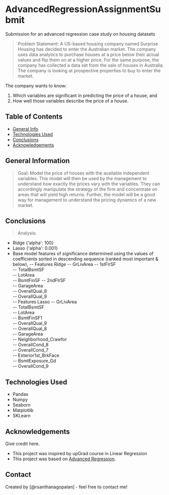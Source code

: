 # AdvancedRegressionAssignmentSubmit
Submission for an advanced regression case study on housing datasets
> Problem Statement:
A US-based housing company named Surprise Housing has decided to enter the Australian market. The company uses data analytics to purchase houses at a price below their actual values and flip them on at a higher price. For the same purpose, the company has collected a data set from the sale of houses in Australia. The company is looking at prospective properties to buy to enter the market. 

The company wants to know:

1) Which variables are significant in predicting the price of a house, and
2) How well those variables describe the price of a house.

## Table of Contents
* [General Info](#general-information) 
* [Technologies Used](#technologies-used)
* [Conclusions](#conclusions)
* [Acknowledgements](#acknowledgements)


## General Information
> Goal: 
Model the price of houses with the available independent variables. This model will then be used by the management to understand how exactly the prices vary with the variables. They can accordingly manipulate the strategy of the firm and concentrate on areas that will yield high returns. Further, the model will be a good way for management to understand the pricing dynamics of a new market.

## Conclusions
> Analysis: 
- Ridge {'alpha': 100}
- Lasso {'alpha': 0.001}
- Base model features of significance determined using the values of coefficients sorted in descending sequence (ranked most important & below),
-- Features Ridge
-- GrLivArea 
-- 1stFlrSF  
-- TotalBsmtSF  
-- LotArea  
-- BsmtFinSF 
-- 2ndFlrSF  
-- GarageArea  
-- OverallQual_8  
-- OverallQual_9  
-- Features Lasso
-- GrLivArea  
-- TotalBsmtSF  
-- LotArea  
-- BsmtFinSF1  
-- OverallQual_9  
-- OverallQual_8  
-- GarageArea  
-- Neighborhood_Crawfor  
-- OverallCond_8  
-- OverallCond_7  
-- Exterior1st_BrkFace  
-- BsmtExposure_Gd  
-- OverallCond_9  

## Technologies Used
- Pandas
- Numpy
- Seaborn
- Matplotlib
- SKLearn

<!-- As the libraries versions keep on changing, it is recommended to mention the version of library used in this project -->

## Acknowledgements
Give credit here.
- This project was inspired by upGrad course in Linear Regression
- This project was based on [Advanced Regression](https://www.upgrad.com).


## Contact
Created by [@rsanthanagopalan] - feel free to contact me!


<!-- Optional -->
<!-- ## License -->
<!-- This project is open source and available under the [... License](). -->

<!-- You don't have to include all sections - just the one's relevant to your project -->
